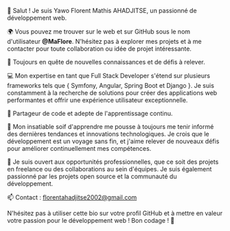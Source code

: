 👋 Salut ! Je suis Yawo Florent Mathis AHADJITSE, un passionné de développement web.

🌍 Vous pouvez me trouver sur le web et sur GitHub sous le nom d'utilisateur **@MaFlore**. N'hésitez pas à explorer mes projets et à me contacter pour toute collaboration ou idée de projet intéressante.

🌱 Toujours en quête de nouvelles connaissances et de défis à relever.

💻 Mon expertise en tant que Full Stack Developer s'étend sur plusieurs frameworks tels que { Symfony, Angular, Spring Boot et Django }. Je suis constamment à la recherche de solutions pour créer des applications web performantes et offrir une expérience utilisateur exceptionnelle.

🚀 Partageur de code et adepte de l'apprentissage continu.

🚀 Mon insatiable soif d'apprendre me pousse à toujours me tenir informé des dernières tendances et innovations technologiques. Je crois que le développement est un voyage sans fin, et j'aime relever de nouveaux défis pour améliorer continuellement mes compétences.

🤝 Je suis ouvert aux opportunités professionnelles, que ce soit des projets en freelance ou des collaborations au sein d'équipes. Je suis également passionné par les projets open source et la communauté du développement.

📫 Contact : florentahadjitse2002@gmail.com

N'hésitez pas à utiliser cette bio sur votre profil GitHub et à mettre en valeur votre passion pour le développement web ! Bon codage ! 🚀



